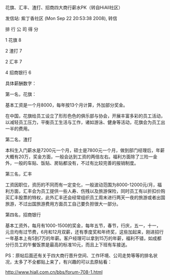 花旗、汇丰、渣打、招商四大商行薪水PK（转自HiAll社区）

发信站: 紫丁香社区 (Mon Sep 22 20:53:38 2008), 转信



排  行          公  司          得  分

1               花旗            8

2               渣打            7

2               汇丰            7

4               招商银行        6





具体薪酬数字：



第一名，花旗：

基本工资是一个月8000，每年按13个月计算，外加部分奖金。

在中国，花旗给员工设立了形形色色的俱乐部与协会，开展丰富多彩的员工活动，以减轻员工压力，平衡员工生活与工作，诸如游泳、健身等活动，花旗会为员工出一半的费用。



第二名，渣打

本科生入门薪水是7200元一个月，硕士是7800元一个月，做到部门经理后，年薪大概有20万，奖金方面，一般会达到工资的两倍左右。福利方面除了三险一金外，一般的车贴、饭贴、房贴都没有，不过有比较完善的报销制度。



第三名，汇丰

工资因职位，资历的不同而有一定变化，一般波动范围为8000-12000元/月，福利方面，汇丰会为员工提供一些人寿、伤残以及旅游保险，同时员工有以折扣价购买汇丰股票的特权，此外汇丰还会经常组织员工周末进行两天一夜的旅游或者出国旅游，不过出国旅游费用方面员工自己要负担很大一部分。



第四名，招商银行

基本工资外，每月有1000-1500的奖金，每年五节，春节，行庆，五一，十一，元旦均有过节费，6月和12月双薪，还有季度奖和年终奖，这些加起来，刚进招行一年基本上有5到7万的年薪。客户经理可以拿到15万的年薪，福利不错，如成都分行员工的午餐饭票是最高的标准10元，而且上下班有车接送。



PS：原帖后面还有关于四大商行晋升空间、工作环境、公司走势等等的排名状况，太多了不全都贴上来了，有兴趣的可以去原帖看：

http://www.hiall.com.cn/bbs/forum-708-1.html

